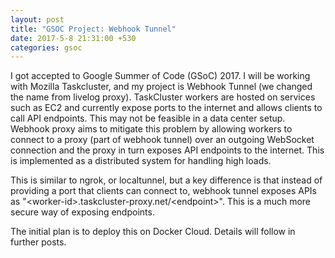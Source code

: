 ```yaml
---
layout: post
title: "GSOC Project: Webhook Tunnel"
date: 2017-5-8 21:31:00 +530
categories: gsoc
---
```


I got accepted to Google Summer of Code (GSoC) 2017. I will be working with Mozilla Taskcluster, and my project is Webhook Tunnel (we changed the name from livelog proxy).
TaskCluster workers are hosted on services such as EC2 and currently expose ports to the internet and allows clients to call API endpoints. 
This may not be feasible in a data center setup. Webhook proxy aims to mitigate this problem by allowing workers to connect to a proxy (part of webhook tunnel) over an 
outgoing WebSocket connection and the proxy in turn exposes API endpoints to the internet. This is implemented as a distributed system for handling high loads.

This is similar to ngrok, or localtunnel, but a key difference is that instead of providing a port that clients can connect to, webhook tunnel exposes APIs as
"\<worker-id\>.taskcluster-proxy.net/\<endpoint\>". This is a much more secure way of exposing endpoints. 

The initial plan is to deploy this on Docker Cloud. Details will follow in further posts.
